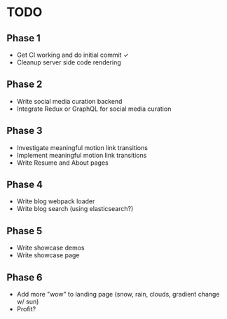 # TODO
## Phase 1
- Get CI working and do initial commit ✓
- Cleanup server side code rendering

## Phase 2
- Write social media curation backend
- Integrate Redux or GraphQL for social media curation

## Phase 3
- Investigate meaningful motion link transitions
- Implement meaningful motion link transitions
- Write Resume and About pages

## Phase 4
- Write blog webpack loader
- Write blog search (using elasticsearch?)

## Phase 5
- Write showcase demos
- Write showcase page

## Phase 6
- Add more "wow" to landing page (snow, rain, clouds, gradient change w/ sun)
- Profit?
